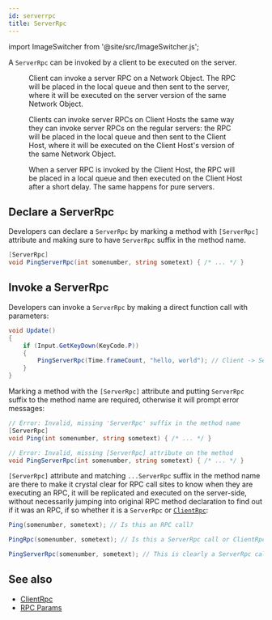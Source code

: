 ```yaml
---
id: serverrpc
title: ServerRpc
---
```

import ImageSwitcher from '@site/src/ImageSwitcher.js';


A `ServerRpc` can be invoked by a client to be executed on the server.

<figure>
<ImageSwitcher 
lightImageSrc="/img/sequence_diagrams/RPCs/ServerRPCs.png?text=LightMode"
darkImageSrc="/img/sequence_diagrams/RPCs/ServerRPCs.png?text=DarkMode"/>
  <figcaption>Client can invoke a server RPC on a Network Object. The RPC will be placed in the local queue and then sent to the server, where it will be executed on the server version of the same Network Object.</figcaption>
</figure>

<figure>
<ImageSwitcher 
lightImageSrc="/img/sequence_diagrams/RPCs/ServerRPCs_ClientHosts_CalledByClient.png?text=LightMode"
darkImageSrc="/img/sequence_diagrams/RPCs/ServerRPCs_ClientHosts_CalledByClient.png?text=DarkMode"/>
  <figcaption>Clients can invoke server RPCs on Client Hosts the same way they can invoke server RPCs on the regular servers: the RPC will be placed in the local queue and then sent to the Client Host, where it will be executed on the Client Host's version of the same Network Object.</figcaption>
</figure>


<figure>
<ImageSwitcher 
lightImageSrc="/img/sequence_diagrams/RPCs/ServerRPCs_ClientHosts_CalledByClientHost.png?text=LightMode"
darkImageSrc="/img/sequence_diagrams/RPCs/ServerRPCs_ClientHosts_CalledByClientHost.png?text=DarkMode"/>
  <figcaption>When a server RPC is invoked by the Client Host, the RPC will be placed in a local queue and then executed on the Client Host after a short delay. The same happens for pure servers.</figcaption>
</figure>


## Declare a ServerRpc

Developers can declare a `ServerRpc` by marking a method with `[ServerRpc]` attribute and making sure to have `ServerRpc` suffix in the method name.

```csharp
[ServerRpc]
void PingServerRpc(int somenumber, string sometext) { /* ... */ }
```

## Invoke a ServerRpc

Developers can invoke a `ServerRpc` by making a direct function call with parameters:

```csharp
void Update()
{
    if (Input.GetKeyDown(KeyCode.P))
    {
        PingServerRpc(Time.frameCount, "hello, world"); // Client -> Server
    }
}
```

Marking a method with the `[ServerRpc]` attribute and putting `ServerRpc` suffix to the method name are required, otherwise it will prompt error messages:

```csharp
// Error: Invalid, missing 'ServerRpc' suffix in the method name
[ServerRpc]
void Ping(int somenumber, string sometext) { /* ... */ }

// Error: Invalid, missing [ServerRpc] attribute on the method
void PingServerRpc(int somenumber, string sometext) { /* ... */ }
```

`[ServerRpc]` attribute and matching `...ServerRpc` suffix in the method name are there to make it crystal clear for RPC call sites to know when they are executing an RPC, it will be replicated and executed on the server-side, without necessarily jumping into original RPC method declaration to find out if it was an RPC, if so whether it is a `ServerRpc` or [`ClientRpc`](clientrpc.md):

```csharp
Ping(somenumber, sometext); // Is this an RPC call?

PingRpc(somenumber, sometext); // Is this a ServerRpc call or ClientRpc call?

PingServerRpc(somenumber, sometext); // This is clearly a ServerRpc call
```

## See also

* [ClientRpc](clientrpc.md)
* [RPC Params](rpc-params.md)